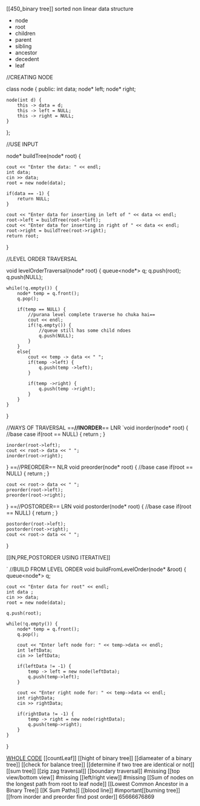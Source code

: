 [[450_binary tree]]
sorted non linear data structure
- node
- root
- children
- parent 
- sibling
- ancestor
- decedent
- leaf

//CREATING NODE

class node {
    public:
        int data;
        node* left;
        node* right;

    node(int d) {
        this -> data = d;
        this -> left = NULL;
        this -> right = NULL;
    }
};

//USE INPUT

node* buildTree(node* root) {

    cout << "Enter the data: " << endl;
    int data;
    cin >> data;
    root = new node(data);    

    if(data == -1) {
        return NULL;
    }

    cout << "Enter data for inserting in left of " << data << endl;
    root->left = buildTree(root->left);
    cout << "Enter data for inserting in right of " << data << endl;
    root->right = buildTree(root->right);
    return root;

}

//LEVEL ORDER TRAVERSAL

void levelOrderTraversal(node* root) {
    queue<node*> q;
    q.push(root);
    q.push(NULL);

    while(!q.empty()) {
        node* temp = q.front();
        q.pop();

        if(temp == NULL) { 
            //purana level complete traverse ho chuka hai==
            cout << endl;
            if(!q.empty()) { 
                //queue still has some child ndoes
                q.push(NULL);
            }  
        }
        else{
            cout << temp -> data << " ";
            if(temp ->left) {
                q.push(temp ->left);
            }

            if(temp ->right) {
                q.push(temp ->right);
            }
        }
    }

}

//WAYS OF TRAVERSAL 
==**//INORDER**==    LNR
`void inorder(node* root) {
    //base case
    if(root == NULL) {
        return ;
    }

    inorder(root->left);
    cout << root-> data << " ";
    inorder(root->right);

}
==//PREORDER==   NLR
void preorder(node* root) {
    //base case
    if(root == NULL) {
        return ;
    }

    cout << root-> data << " ";
    preorder(root->left);
    preorder(root->right);

}
==//POSTORDER==   LRN
void postorder(node* root) {
    //base case
    if(root == NULL) {
        return ;
    }

    postorder(root->left);
    postorder(root->right);
    cout << root-> data << " ";

}

[[IN,PRE,POSTORDER USING ITERATIVE]]


`
//BUILD FROM LEVEL ORDER
void buildFromLevelOrder(node* &root) {
    queue<node*> q;

    cout << "Enter data for root" << endl;
    int data ;
    cin >> data;
    root = new node(data);
    
    q.push(root);

    while(!q.empty()) {
        node* temp = q.front();
        q.pop();

        cout << "Enter left node for: " << temp->data << endl;
        int leftData;
        cin >> leftData;

        if(leftData != -1) {
            temp -> left = new node(leftData);
            q.push(temp->left);
        }

        cout << "Enter right node for: " << temp->data << endl;
        int rightData;
        cin >> rightData;

        if(rightData != -1) {
            temp -> right = new node(rightData);
            q.push(temp->right);
        }
    }
 }

[WHOLE CODE](https://github.com/loveBabbar/CodeHelp-DSA-Busted-Series/blob/main/Lecture062%20Tree%20Introduction/binaryTree.cpp)
[[countLeaf]]
[[hight of binary tree]]
[[diameater of a binary tree]]
[[check for balance tree]]
[[determine if two tree are identical or not]]
[[sum tree]]
[[zig zag traversal]]
[[boundary traversal]] #missing
[[top view/bottom view]] #missing
[[left/right view]] #missing
[[Sum of nodes on the longest path from root to leaf node]]
[[Lowest Common Ancestor in a Binary Tree]]
[[K Sum Paths]]
[[blood line]]
#important[[burning tree]]
[[from inorder and preorder find post order]]
65666676869



